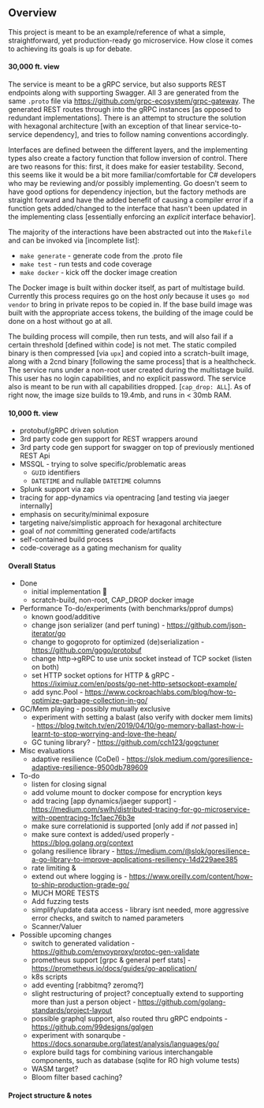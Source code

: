 ## Overview ##

This project is meant to be an example/reference of what a simple, straightforward, yet production-ready go microservice. How close it comes to achieving its goals is up for debate. 

#### 30,000 ft. view ####
The service is meant to be a gRPC service, but also supports REST endpoints along with supporting Swagger. All 3 are generated from the same `.proto` file via https://github.com/grpc-ecosystem/grpc-gateway. The generated REST routes through into the gRPC instances [as opposed to redundant implementations]. There is an attempt to structure the solution with hexagonal architecture [with an exception of that linear service-to-service dependency], and tries to follow naming conventions accordingly.

Interfaces are defined between the different layers, and the implementing types also create a factory function that follow inversion of control. There are two reasons for this: first, it does make for easier testability. Second, this seems like it would be a bit more familiar/comfortable for C# developers who may be reviewing and/or possibly implementing. Go doesn't seem to have good options for dependency injection, but the factory methods are straight forward and have the added benefit of causing a compiler error if a function gets added/changed to the interface that hasn't been updated in the implementing class [essentially enforcing an _explicit_ interface behavior].

The majority of the interactions have been abstracted out into the `Makefile` and can be invoked via [incomplete list]:
* `make generate` - generate code from the .proto file
* `make test` - run tests and code coverage
* `make docker` - kick off the docker image creation

The Docker image is built within docker itself, as part of multistage build. Currently this process requires go on the host _only_ because it uses `go mod vendor` to bring in private repos to be copied in. If the base build image was built with the appropriate access tokens, the building of the image could be done on a host without go at all. 

The building process will compile, then run tests, and will also fail if a certain threshold [defined within code] is not met. The static compiled binary is then compressed [via `upx`] and copied into a scratch-built image, along with a 2cnd binary [following the same process] that is a healthcheck. The service runs under a non-root user created during the multistage build. This user has no login capabilities, and no explicit password. The service also is meant to be run with all capabilities dropped. [`cap_drop: ALL`]. As of right now, the image size builds to 19.4mb, and runs in < 30mb RAM.


#### 10,000 ft. view ####
* protobuf/gRPC driven solution
* 3rd party code gen support for REST wrappers around 
* 3rd party code gen support for swagger on top of previously mentioned REST Api
* MSSQL - trying to solve specific/problematic areas
  * `GUID` identifiers
  * `DATETIME` and nullable `DATETIME` columns
* Splunk support via zap
* tracing for app-dynamics via opentracing [and testing via jaeger internally]
* emphasis on security/minimal exposure 
* targeting naive/simplistic approach for hexagonal architecture
* goal of _not_ committing generated code/artifacts
* self-contained build process
* code-coverage as a gating mechanism for quality

#### Overall Status ####
* Done
  * initial implementation 🎉
  * scratch-build, non-root, CAP_DROP docker image
* Performance To-do/experiments (with benchmarks/pprof dumps)
  * known good/additive
   * change json serializer (and perf tuning) - https://github.com/json-iterator/go
   * change to gogoproto for optimized (de)serialization - https://github.com/gogo/protobuf
   * change http->gRPC to use unix socket instead of TCP socket (listen on both)
   * set HTTP socket options for HTTP & gRPC - https://iximiuz.com/en/posts/go-net-http-setsockopt-example/
   * add sync.Pool - https://www.cockroachlabs.com/blog/how-to-optimize-garbage-collection-in-go/
 * GC/Mem playing - possibly mutually exclusive
   * experiment with setting a balast (also verify with docker mem limits) - https://blog.twitch.tv/en/2019/04/10/go-memory-ballast-how-i-learnt-to-stop-worrying-and-love-the-heap/
   * GC tuning library? - https://github.com/cch123/gogctuner
  * Misc evaluations
    * adaptive resilience (CoDel) - https://slok.medium.com/goresilience-adaptive-resilience-9500db789609
* To-do
  * listen for closing signal
  * add volume mount to docker compose for encryption keys
  * add tracing [app dynamics/jaeger support] - https://medium.com/swlh/distributed-tracing-for-go-microservice-with-opentracing-1fc1aec76b3e
  * make sure correlationid is supported [only add if _not_ passed in]
  * make sure context is added/used properly - https://blog.golang.org/context
  * golang resilience library - https://medium.com/@slok/goresilience-a-go-library-to-improve-applications-resiliency-14d229aee385
  * rate limiting & 
  * extend out where logging is - https://www.oreilly.com/content/how-to-ship-production-grade-go/
  * MUCH MORE TESTS
  * Add fuzzing tests
  * simplify/update data access - library isnt needed, more aggressive error checks, and switch to named parameters
  * Scanner/Valuer 
* Possible upcoming changes
  * switch to generated validation - https://github.com/envoyproxy/protoc-gen-validate
  * prometheus support [grpc & general perf stats] - https://prometheus.io/docs/guides/go-application/
  * k8s scripts
  * add eventing [rabbitmq? zeromq?]
  * slight restructuring of project? conceptually extend to supporting more than just a person object - https://github.com/golang-standards/project-layout
  * possible graphql support, also routed thru gRPC endpoints - https://github.com/99designs/gqlgen
  * experiment with sonarqube - https://docs.sonarqube.org/latest/analysis/languages/go/
  * explore build tags for combining various interchangable components, such as database (sqlite for RO high volume tests)
  * WASM target?
  * Bloom filter based caching?

#### Project structure & notes ####

